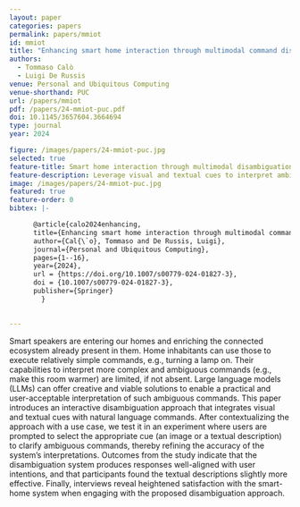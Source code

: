 ```yaml
---
layout: paper
categories: papers
permalink: papers/mmiot
id: mmiot
title: "Enhancing smart home interaction through multimodal command disambiguation"
authors: 
  - Tommaso Calò
  - Luigi De Russis
venue: Personal and Ubiquitous Computing
venue-shorthand: PUC
url: /papers/mmiot
pdf: /papers/24-mmiot-puc.pdf
doi: 10.1145/3657604.3664694
type: journal
year: 2024

figure: /images/papers/24-mmiot-puc.jpg
selected: true
feature-title: Smart home interaction through multimodal disambiguation
feature-description: Leverage visual and textual cues to interpret ambiguous home automation commands.
image: /images/papers/24-mmiot-puc.jpg
featured: true
feature-order: 0
bibtex: |-

      @article{calo2024enhancing,
      title={Enhancing smart home interaction through multimodal command disambiguation},
      author={Cal{\`o}, Tommaso and De Russis, Luigi},
      journal={Personal and Ubiquitous Computing},
      pages={1--16},
      year={2024},
      url = {https://doi.org/10.1007/s00779-024-01827-3},
      doi = {10.1007/s00779-024-01827-3},
      publisher={Springer}
        }
      

---
```


Smart speakers are entering our homes and enriching the connected ecosystem already present in them. Home inhabitants can use those to execute relatively simple commands, e.g., turning a lamp on. Their capabilities to interpret more complex and ambiguous commands (e.g., make this room warmer) are limited, if not absent. Large language models (LLMs) can offer creative and viable solutions to enable a practical and user-acceptable interpretation of such ambiguous commands. This paper introduces an interactive disambiguation approach that integrates visual and textual cues with natural language commands. After contextualizing the approach with a use case, we test it in an experiment where users are prompted to select the appropriate cue (an image or a textual description) to clarify ambiguous commands, thereby refining the accuracy of the system’s interpretations. Outcomes from the study indicate that the disambiguation system produces responses well-aligned with user intentions, and that participants found the textual descriptions slightly more effective. Finally, interviews reveal heightened satisfaction with the smart-home system when engaging with the proposed disambiguation approach.